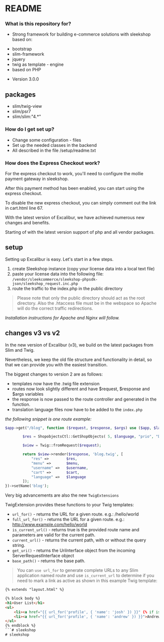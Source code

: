 # README #

### What is this repository for? ###

* Strong framework for building e-commerce solutions with sleekshop based on:
- bootstrap
- slim-framework
- jquery
- twig as template - engine
- based on PHP
* Version 3.0.0

## packages

- slim/twig-view
- slim/psr7
- slim/slim:"4.*"

### How do I get set up? ###

* Change some configuration - files
* Set up the needed classes in the backend
* All described in the file /setup/readme.txt

### How does the Express Checkout work?

For the express checkout to work, you'll need to configure the mollie payment gateway in sleekshop.

After this payment method has been enabled, you can start using the express checkout.

To disable the new express checkout, you can simply comment out the link in cart.html line 67.

With the latest version of Excalibur, we have achieved numerous new changes and benefits.

Starting of with the latest version support of php and all vendor packages.

## setup

Setting up Excalibur is easy. Let's start in a few steps.

1. create Sleekshop instance (copy your license data into a local text file)
2. paste your license data into the following file: `/vendor/sleekcommerce/sleekshop-phpsdk-json/sleekshop_request.inc.php`
3. route the traffic to the index.php in the public directory

> Please note that only the public directory should act as the root directory. Also the .htaccess file must be in the webspace so Apache will do the correct traffic redirections.

*Installation instructions for Apache and Nginx will follow.*

## changes v3 vs v2

In the new version of Excalibur (v3), we build on the latest packages from Slim and Twig.

Nevertheless, we keep the old file structure and functionality in detail, so that we can provide you with the easiest transition.

The biggest changes to version 2 are as follows:

- templates now have the .twig file extension
- routes now look slightly different and have $request, $response and $args variables
- the response is now passed to the route controller and generated in the function. 
- translation language files now have to be added to the `index.php`

*the following snippet is one route example:*

```php
$app->get("/blog", function ($request, $response, $args) use ($app, $language, $menu, $username, $cart) {

  		$res = ShopobjectsCtl::GetShopObjects( 5, $language, "prio", "DESC", 0, 0);

  		$view = Twig::fromRequest($request);

  		return $view->render($response, 'blog.twig', [
	  		"res" => 		$res,
	  		"menu" => 		$menu,
	  		"username" => 	$username,
	  		"cart" => 		$cart,
			"language" => 	$language
  		]);
})->setName('blog');
```

Very big advancements are also the new `TwigExtensions`

TwigExtension provides these functions to your Twig templates:

- `url_for()` - returns the URL for a given route. e.g.: /hello/world
- `full_url_for()` - returns the URL for a given route. e.g.: http://www.example.com/hello/world
- `is_current_url()` - returns true is the provided route name and parameters are valid for the current path.
- `current_url()` - returns the current path, with or without the query string.
- `get_uri()` - returns the UriInterface object from the incoming ServerRequestInterface object
- `base_path()` - returns the base path.
> You can `use url_for` to generate complete URLs to any Slim application named route and use `is_current_url` to determine if you need to mark a link as active as shown in this example Twig template:

```html
{% extends "layout.html" %}

{% block body %}
<h1>User List</h1>
<ul>
    <li><a href="{{ url_for('profile', { 'name': 'josh' }) }}" {% if is_current_url('profile', { 'name': 'josh' }) %}class="active"{% endif %}>Josh</a></li>
    <li><a href="{{ url_for('profile', { 'name': 'andrew' }) }}">Andrew</a></li>
</ul>
{% endblock %}
```# sleekshop
# sleekshop
